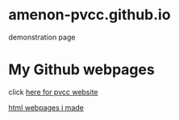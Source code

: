 # amenon-pvcc.github.io
<html>
<head> demonstration page</head>
<body>
<h1>My Github webpages</h1>
<p>click
<a href="https://www.pvcc.edu/">
here
for pvcc website</p>
<p>html webpages i made</p>
<a href="file:///C:/Users/Student/Desktop/firstwebpage.html">
<a href="file:///C:/Users/Student/Desktop/mysecondwebpage.html">
</a>
</body>
</html>
